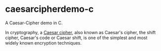 # caesarcipherdemo-c
A Caesar-Cipher demo in C.

In cryptography, a [Caesar cipher](https://en.wikipedia.org/wiki/Caesar_cipher/), also known as Caesar's cipher, the shift cipher, Caesar's code or Caesar shift, is one of the simplest and most widely known encryption techniques.
